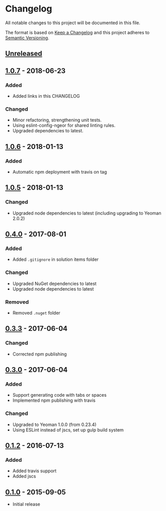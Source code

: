 # Changelog
All notable changes to this project will be documented in this file.

The format is based on [Keep a Changelog](http://keepachangelog.com/en/1.0.0/)
and this project adheres to [Semantic Versioning](http://semver.org/spec/v2.0.0.html).

## [Unreleased]

## [1.0.7] - 2018-06-23

### Added
- Added links in this CHANGELOG

### Changed
- Minor refactoring, strengthening unit tests.
- Using eslint-config-ngeor for shared linting rules.
- Upgraded dependencies to latest.

## [1.0.6] - 2018-01-13

### Added
- Automatic npm deployment with travis on tag

## [1.0.5] - 2018-01-13

### Changed
- Upgraded node dependencies to latest (including upgrading to Yeoman 2.0.2)

## [0.4.0] - 2017-08-01

### Added
- Added `.gitignore` in solution items folder

### Changed
- Upgraded NuGet dependencies to latest
- Upgraded node dependencies to latest

### Removed
- Removed `.nuget` folder

## [0.3.3] - 2017-06-04

### Changed
- Corrected npm publishing

## [0.3.0] - 2017-06-04

### Added
- Support generating code with tabs or spaces
- Implemented npm publishing with travis

### Changed
- Upgraded to Yeoman 1.0.0 (from 0.23.4)
- Using ESLint instead of jscs, set up gulp build system

## [0.1.2] - 2016-07-13

### Added
- Added  travis support
- Added jscs

## [0.1.0] - 2015-09-05

- Initial release

[Unreleased]: https://github.com/ngeor/generator-csharp-cli-app/compare/v1.0.7...HEAD
[1.0.7]: https://github.com/ngeor/generator-csharp-cli-app/compare/v1.0.6...v1.0.7
[1.0.6]: https://github.com/ngeor/generator-csharp-cli-app/compare/v1.0.5...v1.0.6
[1.0.5]: https://github.com/ngeor/generator-csharp-cli-app/compare/v0.4.0...v1.0.5
[0.4.0]: https://github.com/ngeor/generator-csharp-cli-app/compare/v0.3.3...v0.4.0
[0.3.3]: https://github.com/ngeor/generator-csharp-cli-app/compare/v0.3.0...v0.3.3
[0.3.0]: https://github.com/ngeor/generator-csharp-cli-app/compare/v0.1.2...v0.3.0
[0.1.2]: https://github.com/ngeor/generator-csharp-cli-app/compare/v0.1.0...v0.1.2
[0.1.0]: https://github.com/ngeor/generator-csharp-cli-app/tree/v0.1.0
